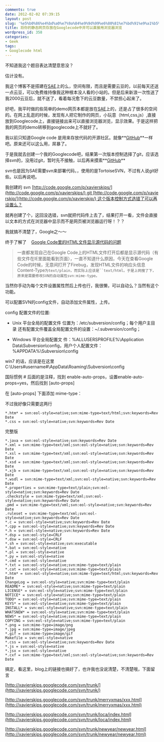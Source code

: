 ```yaml
---
comments: true
date: 2012-02-02 07:39:15
layout: post
slug: '%e5%b0%86%e4%bd%a0%e7%9a%84%e9%9d%99%e6%80%81%e7%bd%91%e9%a1%b5%e5%ad%98%e6%94%be%e5%9c%a8googlecode%e4%b8%ad%e5%b9%b6%e5%8f%af%e4%bb%a5%e7%9b%b4%e6%8e%a5%e7%94%a8%e6%b5%8f%e8%a7%88%e5%99%a8%e6%b5%8f'
title: 将你的静态网页存放在Googlecode中并可以直接用浏览器浏览
wordpress_id: 358
categories:
- Geek
tags:
- Googlecode html
---
```


不知道我这个题目表达清楚意思没？

估计没有。



我这个博客不是搭建在[SAE](http://sae.sina.com.cn)上的么，空间有限，而且是需要云豆的，以前每天还送一点云豆，可以免费维持像我这种根本没人看的小站的。但是后来新浪一次性送了我2000云豆后，就不送了，看着每况愈下的云豆数量，不禁担心起来了。



好吧，我平时做的些简单的demo网页本都是放在[SAE](http://sae.sina.com.cn)上的，还是占了很多的空间的。在网上乱逛的时候，发现有人把它制作的网页，小玩意（html,css,js）,直接放到Googlecode上，直接链接出来可以直接浏览器浏览，显示效果。于是这样把我的网页的demo转移到googlecode上不就好了。

我以前只知道Google code 是用来存放代码的开源社区。就像**[GitHub](https://github.com/)**一样吧。原来还可以这么用，屌暴了。







于是我就去创建一个我的Googlecode吧，结果第一次版本控制选择了git，应该选择svn的，没用过git，暂时先不接触，以后再来摸索**[GitHub](https://github.com/)**



svn也是因为SAE需要svn来部署代码，，使用的是TortoiseSVN，不过有人说git好些。以后再说吧。

我创建的 svn [http://code.google.com/p/xavierskips/](http://code.google.com/p/xavierskips/) git [http://code.google.com/p/xavierskip/](http://code.google.com/p/xavierskip/) 这个版本控制方式选错了可以再设置么？



就再创建了个，这回没选错，svn就把代码传上去了，结果打开一看，文件会直接以文本的方式在浏览器中显示而不是网页被浏览器运行呀！？？

我就搞不清楚了，Google之～～

终于了解了    [Google Code里的HTML文件显示源代码的问题](http://younglab.blog.51cto.com/416652/353061)


> 一直都发现自己在Google Code上的HTML文件打开后都是显示源代码（有些文件在IE里面能看到页面），一直不知道什么原因，今天在查看Google Code的时候，无意间打开了Firebug，发现HTML文件的响应头信息Content-Type`为text/plain，而实际上应该是``text/html。于是上网搜了下，原来是需要修改SVN的自动属性svn:mime-type。`




当然你手动为每个文件设置属性然后上传也行，我很懒，可以自动么？当然有这个功能。

可以配置SVN的config文件，自动添加文件属性，上传。



config 配置文件的位置:



	
  * Unix 平台全局的配置文件 位置为：/etc/subversion/config；每个用户主目录 还有配置文件覆盖全局配置文件的设置：~/.subversion/config；

	
  * Windows 平台全局配置文 件：%ALLUSERSPROFILE%\Application Data\Subversion\config，用户个人配置文件：%APPDATA%\Subversion\config


win7 的话，应该是在这里 C:\Users\#username#\AppData\Roaming\Subversion\config



国际惯例 # 后面的是注释，找到 enable-auto-props，设置enable-auto-props=yes，然后找到 [auto-props]

在 [auto-props] 下面添加 mime-type：

不过我好像只需要这两行

    
    *.htm* = svn:eol-style=native;svn:mime-type=text/html;svn:keywords=Rev Date
    *.css = svn:eol-style=native;svn:keywords=Rev Date


完整版

    
    *.java = svn:eol-style=native;svn:keywords=Rev Date
    *.xml = svn:mime-type=text/xml;svn:eol-style=native;svn:keywords=Rev Date
    *.xsl = svn:mime-type=text/xml;svn:eol-style=native;svn:keywords=Rev Date
    *.xsd = svn:mime-type=text/xml;svn:eol-style=native;svn:keywords=Rev Date
    *.xjb = svn:mime-type=text/xml;svn:eol-style=native;svn:keywords=Rev Date
    *.wsdl = svn:mime-type=text/xml;svn:eol-style=native;svn:keywords=Rev Date
    *.properties = svn:mime-type=text/plain;svn:eol-style=native;svn:keywords=Rev Date
    .checkstyle = svn:mime-type=text/xml;svn:eol-style=native;svn:keywords=Rev Date
    .pmd = svn:mime-type=text/xml;svn:eol-style=native;svn:keywords=Rev Date
    .ruleset = svn:mime-type=text/xml;svn:eol-style=native;svn:keywords=Rev Date
    *.c = svn:eol-style=native;svn:keywords=Rev Date
    *.cpp = svn:eol-style=native;svn:keywords=Rev Date
    *.h = svn:eol-style=native;svn:keywords=Rev Date
    *.dsp = svn:eol-style=CRLF
    *.dsw = svn:eol-style=CRLF
    *.sh = svn:eol-style=native;svn:executable
    *.bat = svn:eol-style=native
    *.pl = svn:eol-style=native
    *.py = svn:eol-style=native
    *.cmd = svn:eol-style=native
    *.txt = svn:eol-style=native;svn:mime-type=text/plain
    *.cat = svn:eol-style=native;svn:mime-type=text/plain
    *.htm* = svn:eol-style=native;svn:mime-type=text/html;svn:keywords=Rev Date
    ChangeLog = svn:eol-style=native;svn:mime-type=text/plain
    README* = svn:eol-style=native;svn:mime-type=text/plain
    LICENSE* = svn:eol-style=native;svn:mime-type=text/plain
    NOTICE* = svn:eol-style=native;svn:mime-type=text/plain
    TODO* = svn:eol-style=native;svn:mime-type=text/plain
    KEYS* = svn:eol-style=native;svn:mime-type=text/plain
    INSTALL* = svn:eol-style=native;svn:mime-type=text/plain
    WHATSNEW* = svn:eol-style=native;svn:mime-type=text/plain
    NEWS* = svn:eol-style=native;svn:mime-type=text/plain
    COPYING = svn:eol-style=native;svn:mime-type=text/plain
    *.png = svn:mime-type=image/png
    *.jpg = svn:mime-type=image/jpeg
    *.gif = svn:mime-type=image/gif
    Makefile = svn:eol-style=native
    *.css = svn:eol-style=native;svn:keywords=Rev Date
    *.js = svn:eol-style=native
    *.jsx = svn:eol-style=native
    *.cxf = svn:mime-type=text/xml;svn:eol-style=native;svn:keywords=Rev Date


搞定，看这里，blog上的链接也搞好了，也许我也没说清楚，不清楚哦，下面留言

[http://xavierskips.googlecode.com/svn/trunk/](http://xavierskips.googlecode.com/svn/trunk/)

[http://xavierskips.googlecode.com/svn/trunk/merryxmas/xxx.html](http://xavierskips.googlecode.com/svn/trunk/merryxmas/xxx.html)

[http://xavierskips.googlecode.com/svn/trunk/loca/index.html](http://xavierskips.googlecode.com/svn/trunk/loca/index.html)

[http://xavierskips.googlecode.com/svn/trunk/newyear/newyear.html](http://xavierskips.googlecode.com/svn/trunk/newyear/newyear.html)


